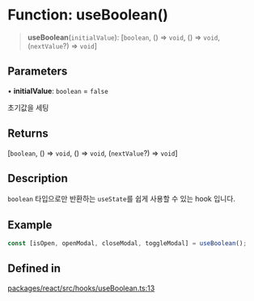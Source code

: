 # Function: useBoolean()

> **useBoolean**(`initialValue`): [`boolean`, () => `void`, () => `void`, (`nextValue`?) => `void`]

## Parameters

• **initialValue**: `boolean` = `false`

초기값을 세팅

## Returns

[`boolean`, () => `void`, () => `void`, (`nextValue`?) => `void`]

## Description

`boolean` 타입으로만 반환하는 `useState`를 쉽게 사용할 수 있는 hook 입니다.

## Example

```ts
const [isOpen, openModal, closeModal, toggleModal] = useBoolean();
```

## Defined in

[packages/react/src/hooks/useBoolean.ts:13](https://github.com/mbti-nf-team/frontend-libraries/blob/08b9d43288f72c3d793bb8f598c64f689d769c2e/packages/react/src/hooks/useBoolean.ts#L13)
